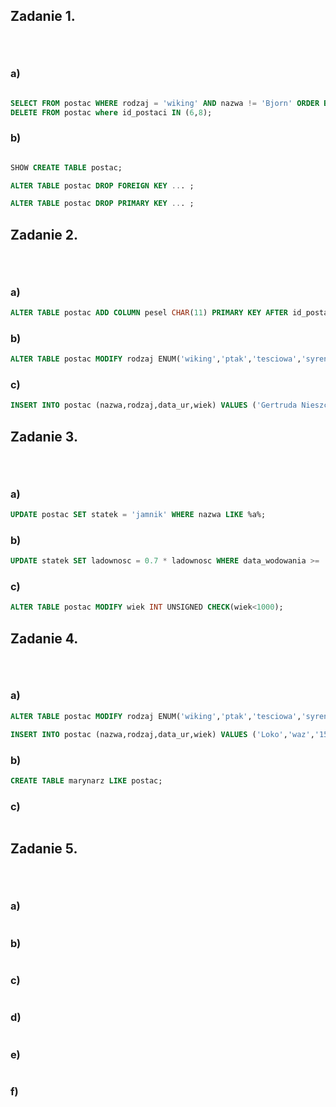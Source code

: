 ## Zadanie 1. <p>&nbsp;</p>

### a)
```sql

SELECT FROM postac WHERE rodzaj = 'wiking' AND nazwa != 'Bjorn' ORDER BY wiek ASC;
DELETE FROM postac where id_postaci IN (6,8);

```

### b)

```sql

SHOW CREATE TABLE postac;

ALTER TABLE postac DROP FOREIGN KEY ... ;

ALTER TABLE postac DROP PRIMARY KEY ... ;

```



## Zadanie 2. <p>&nbsp;</p>

### a)
```sql
ALTER TABLE postac ADD COLUMN pesel CHAR(11) PRIMARY KEY AFTER id_postaci;
```
### b)

```sql
ALTER TABLE postac MODIFY rodzaj ENUM('wiking','ptak','tesciowa','syrena');
```

### c)

```sql
INSERT INTO postac (nazwa,rodzaj,data_ur,wiek) VALUES ('Gertruda Nieszczera','syrena','1299-03-02',283)
```
## Zadanie 3. <p>&nbsp;</p>

### a)
```sql
UPDATE postac SET statek = 'jamnik' WHERE nazwa LIKE %a%;
```
### b)

```sql
UPDATE statek SET ladownosc = 0.7 * ladownosc WHERE data_wodowania >= '1901-01-01' AND data_wodowania <= '2000-12-31';
```

### c)

```sql
ALTER TABLE postac MODIFY wiek INT UNSIGNED CHECK(wiek<1000);
```

## Zadanie 4. <p>&nbsp;</p>

### a)
```sql
ALTER TABLE postac MODIFY rodzaj ENUM('wiking','ptak','tesciowa','syrena','waz');

INSERT INTO postac (nazwa,rodzaj,data_ur,wiek) VALUES ('Loko','waz','1541-03-15',41);

```
### b)

```sql
CREATE TABLE marynarz LIKE postac;
```

### c)

```sql

```

## Zadanie 5. <p>&nbsp;</p>

### a)
```sql


```
### b)

```sql

```

### c)

```sql

```
### d)
```sql


```
### e)

```sql

```

### f)

```sql

```
